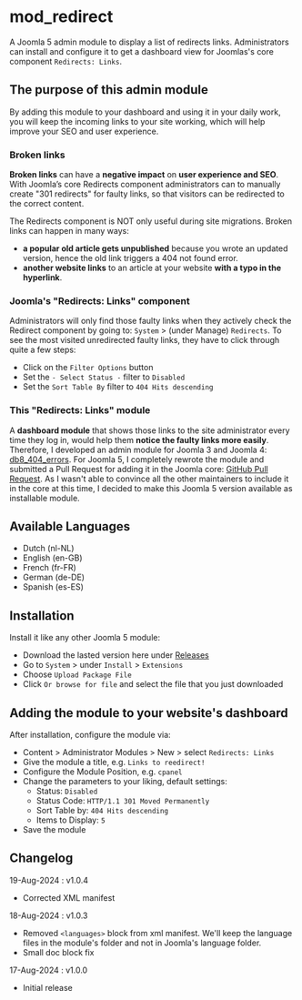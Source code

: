 # mod_redirect
A Joomla 5 admin module to display a list of redirects links. 
Administrators can install and configure it to get a dashboard view for Joomlas's core component ``Redirects: Links``.

## The purpose of this admin module
By adding this module to your dashboard and using it in your daily work, 
you will keep the incoming links to your site working, 
which will help improve your SEO and user experience.

### Broken links
**Broken links** can have a **negative impact** on **user experience and SEO**. 
With Joomla’s core Redirects component administrators can to manually create "301 redirects" for faulty links, 
so that visitors can be redirected to the correct content.

The Redirects component is NOT only useful during site migrations. Broken links can happen in many ways: 
- **a popular old article gets unpublished** because you wrote an updated version, hence the old link triggers a 404 not found error.
- **another website links** to an article at your website **with a typo in the hyperlink**.

### Joomla's "Redirects: Links" component
Administrators will only find those faulty links when they actively check the Redirect component by going to: 
``System`` > (under Manage) ``Redirects``.
To see the most visited unredirected faulty links, they have to click through quite a few steps:
- Click on the ``Filter Options`` button
- Set the ``- Select Status -`` filter to ``Disabled``
- Set the ``Sort Table By`` filter to ``404 Hits descending``

### This "Redirects: Links" module
A **dashboard module** that shows those links to the site administrator every time they log in, 
would help them **notice the faulty links more easily**.
Therefore, I developed an admin module for Joomla 3 and Joomla 4: 
[db8_404_errors](https://extensions.joomla.org/extension/db8-404-errors/).
For Joomla 5, I completely rewrote the module and submitted a Pull Request for adding it in the Joomla core: 
[GitHub Pull Request](https://github.com/joomla/joomla-cms/pull/43908).
As I wasn't able to convince all the other maintainers to include it in the core at this time, 
I decided to make this Joomla 5 version available as installable module.

## Available Languages
- Dutch (nl-NL)
- English (en-GB)
- French (fr-FR)
- German (de-DE)
- Spanish (es-ES)

## Installation
Install it like any other Joomla 5 module:
- Download the lasted version here under [Releases](https://github.com/pe7er/mod_redirect/releases)
- Go to ``System`` > under ``Install`` > ``Extensions``
- Choose ``Upload Package File``
- Click ``Or browse for file`` and select the file that you just downloaded 

## Adding the module to your website's dashboard
After installation, configure the module via:
- Content > Administrator Modules > New > select ``Redirects: Links``
- Give the module a title, e.g. ``Links to reedirect!``
- Configure the Module Position, e.g. ``cpanel``
- Change the parameters to your liking, default settings:
  - Status: ``Disabled``
  - Status Code: ``HTTP/1.1 301 Moved Permanently``
  - Sort Table by: ``404 Hits descending``
  - Items to Display: ``5``
- Save the module

## Changelog
19-Aug-2024 : v1.0.4
- Corrected XML manifest

18-Aug-2024 : v1.0.3
- Removed ``<languages>`` block from xml manifest. We'll keep the language files in the module's folder and not in Joomla's language folder.
- Small doc block fix

17-Aug-2024 : v1.0.0
- Initial release
